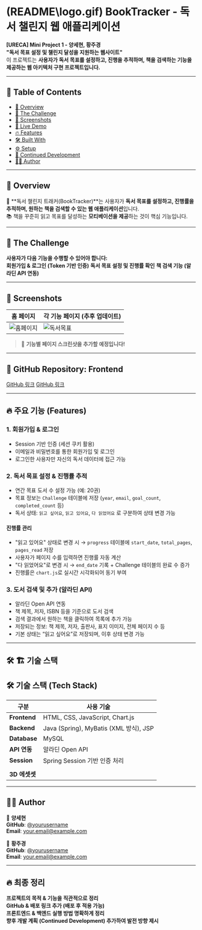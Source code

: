 # **(README\logo.gif) BookTracker - 독서 챌린지 웹 애플리케이션**

**[URECA] Mini Project 1 - 양세현, 황주경**  
**"독서 목표 설정 및 챌린지 달성을 지원하는 웹사이트"**  
이 프로젝트는 **사용자가 독서 목표를 설정하고, 진행을 추적하며, 책을 검색하는 기능을 제공하는 웹 아키텍처 구현 프로젝트입니다.**

---

## 📌 **Table of Contents**

- [📌 Overview](#overview)
- [🎯 The Challenge](#the-challenge)
- [📸 Screenshots](#screenshots)
- [🚀 Live Demo](#live-demo)
- [🔥 Features](#features)
- [🛠 Built With](#built-with)
- [⚙️ Setup](#setup)
- [🚧 Continued Development](#continued-development)
- [👨‍💻 Author](#author)

---

## **📌 Overview**

🚀 **독서 챌린지 트래커(BookTracker)**는 사용자가 **독서 목표를 설정하고, 진행률을 추적하며, 원하는 책을 검색할 수 있는 웹 애플리케이션**입니다.  
📚 책을 꾸준히 읽고 목표를 달성하는 **모티베이션을 제공**하는 것이 핵심 기능입니다.

---

## **🎯 The Challenge**

**사용자가 다음 기능을 수행할 수 있어야 합니다:**  
**회원가입 & 로그인 (Token 기반 인증)**
**독서 목표 설정 및 진행률 확인**
**책 검색 기능 (알라딘 API 연동)**

---

## **📸 Screenshots**

| **홈 페이지**                       | **각 기능 페이지 (추후 업데이트)**  |
| ----------------------------------- | ----------------------------------- |
| ![홈페이지](./screenshots/home.png) | ![독서목표](./screenshots/goal.png) |

> 📌 **기능별 페이지 스크린샷을 추가할 예정입니다!**

---

## 🔗 **GitHub Repository: Frontend**

[GitHub 링크](https://github.com/yshls/BookTracker_Front)
[GitHub 링크](https://github.com/H-JuKyung/BookTracker_Back)

---

## 🔥 주요 기능 (Features)

### 1. 회원가입 & 로그인

- Session 기반 인증 (세션 쿠키 활용)
- 이메일과 비밀번호를 통한 회원가입 및 로그인
- 로그인한 사용자만 자신의 독서 데이터에 접근 가능

### 2. 독서 목표 설정 & 진행률 추적

- 연간 목표 도서 수 설정 가능 (예: 20권)
- 목표 정보는 `Challenge` 테이블에 저장 (`year`, `email`, `goal_count`, `completed_count` 등)
- 독서 상태: `읽고 싶어요`, `읽고 있어요`, `다 읽었어요` 로 구분하여 상태 변경 가능

#### 진행률 관리

- "읽고 있어요" 상태로 변경 시 → `progress` 테이블에 `start_date`, `total_pages`, `pages_read` 저장
- 사용자가 페이지 수를 입력하면 진행률 자동 계산
- "다 읽었어요"로 변경 시 → `end_date` 기록 + Challenge 테이블의 완료 수 증가
- 진행률은 `chart.js`로 실시간 시각화되어 동기 부여

### 3. 도서 검색 및 추가 (알라딘 API)

- 알라딘 Open API 연동
- 책 제목, 저자, ISBN 등을 기준으로 도서 검색
- 검색 결과에서 원하는 책을 클릭하여 목록에 추가 가능
- 저장되는 정보: 책 제목, 저자, 출판사, 표지 이미지, 전체 페이지 수 등
- 기본 상태는 “읽고 싶어요”로 저장되며, 이후 상태 변경 가능

---

## **🛠 🏗️ 기술 스택**

## 🛠️ 기술 스택 (Tech Stack)

| 구분          | 사용 기술                              |
| ------------- | -------------------------------------- |
| **Frontend**  | HTML, CSS, JavaScript, Chart.js        |
| **Backend**   | Java (Spring), MyBatis (XML 방식), JSP |
| **Database**  | MySQL                                  |
| **API 연동**  | 알라딘 Open API                        |
| **Session**   | Spring Session 기반 인증 처리          |
|               |                                        |
| **3D 에셋셋** |                                        |

---

## **👨‍💻 Author**

👤 **양세현**  
**GitHub**: [@yourusername](https://github.com/yourusername)  
**Email**: your.email@example.com

👤 **황주경**  
**GitHub**: [@yourusername](https://github.com/yourusername)  
**Email**: your.email@example.com

---

## **🔥 최종 정리**

**프로젝트의 목적 & 기능을 직관적으로 정리**  
**GitHub & 배포 링크 추가 (배포 후 적용 가능)**  
**프론트엔드 & 백엔드 실행 방법 명확하게 정리**  
**향후 개발 계획 (Continued Development) 추가하여 발전 방향 제시**
